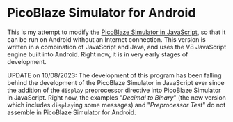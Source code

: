 # PicoBlaze Simulator for Android
This is my attempt to modify the [PicoBlaze Simulator in JavaScript](https://flatassembler.github.io/PicoBlaze/PicoBlaze.html), so that it can be run on Android without an Internet connection. This version is written in a combination of JavaScript and Java, and uses the V8 JavaScript engine built into Android. Right now, it is in very early stages of development.

UPDATE on 10/08/2023: The development of this program has been falling behind the development of the PicoBlaze Simulator in JavaScript ever since the addition of the `display` preprocessor directive into PicoBlaze Simulator in JavaScript. Right now, the examples "*Decimal to Binary*" (the new version which includes `display`ing some messages) and "*Preprocessor Test*" do not assemble in PicoBlaze Simulator for Android.
